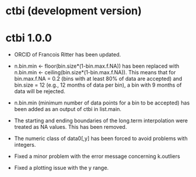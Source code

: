 # ctbi (development version)

# ctbi 1.0.0

* ORCID of Francois Ritter has been updated.

* n.bin.min <- floor(bin.size\*(1-bin.max.f.NA)) has been replaced with n.bin.min <- ceiling(bin.size\*(1-bin.max.f.NA)). This means that for bin.max.f.NA = 0.2 (bins with at least 80% of data are accepted) and bin.size = 12 (e.g., 12 months of data per bin), a bin with 9 months of data will be rejected.

* n.bin.min (minimum number of data points for a bin to be accepted) has been added as an output of ctbi in list.main.

* The starting and ending boundaries of the long.term interpolation were treated as NA values. This has been removed.

* The numeric class of data0[,y] has been forced to avoid problems with integers.

* Fixed a minor problem with the error message concerning k.outliers

* Fixed a plotting issue with the y range.
